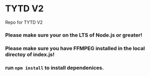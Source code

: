 # TYTD V2
 Repo for TYTD V2

### Please make sure your on the LTS of Node.js or greater!<br>
### Please make sure you have FFMPEG installed in the local directoy of index.js!<br>
### run ```npm install``` to install dependenices.
